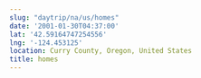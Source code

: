 ```yaml
---
slug: "daytrip/na/us/homes"
date: '2001-01-30T04:37:00'
lat: '42.59164747254556'
lng: '-124.453125'
location: Curry County, Oregon, United States
title: homes
---
```



